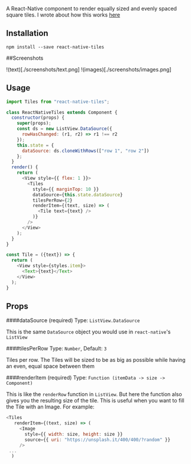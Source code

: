 A React-Native component to render equally sized and evenly spaced square tiles.
I wrote about how this works [here](https://medium.com/@emilios1995/implementing-a-tile-view-in-react-native-a-la-ios-12f94c084f4b)


## Installation
`npm install --save react-native-tiles`

##Screenshots

!(text)[./screenshots/text.png]
!(images)[./screenshots/images.png]

## Usage

```js
import Tiles from "react-native-tiles";

class ReactNativeTiles extends Component {
  constructor(props) {
    super(props);
    const ds = new ListView.DataSource({
      rowHasChanged: (r1, r2) => r1 !== r2
    });
    this.state = {
      dataSource: ds.cloneWithRows(["row 1", "row 2"])
    };
  }
  render() {
    return (
      <View style={{ flex: 1 }}>
        <Tiles
          style={{ marginTop: 10 }}
          dataSource={this.state.dataSource}
          tilesPerRow={2}
          renderItem={(text, size) => (
            <Tile text={text} />
          )}
        />
      </View>
    );
  }
}

const Tile = ({text}) => {
  return (
    <View style={styles.item}>
      <Text>{text}</Text>
    </View>
  );
}
```

## Props

####dataSource (required)
Type: `ListView.DataSource`

This is the same `DataSource` object you would use in `react-native`'s `ListView`

####tilesPerRow
Type: `Number`,
Default: `3`

Tiles per row. The Tiles will be sized to be as big as possible while having an even, equal space between them 

####renderItem (required)
Type: `Function (itemData -> size -> Component)`

This is like the `renderRow` function in `ListView`. But here the function also gives you the resulting size of the tile. This is useful when you want to fill the Tile with an Image. For example:
```js
<Tiles
   renderItem={(text, size) => (
     <Image
       style={{ width: size, height: size }}
       source={{ uri: "https://unsplash.it/400/400/?random" }}
     />
 ...
  )
```

